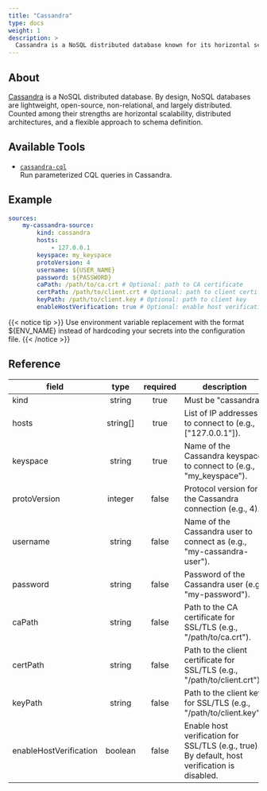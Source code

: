 ```yaml
---
title: "Cassandra"
type: docs
weight: 1
description: >
  Cassandra is a NoSQL distributed database known for its horizontal scalability, distributed architecture, and flexible schema definition.
---
```


## About

[Cassandra][cassandra-docs] is a NoSQL distributed database. By design, NoSQL databases are lightweight, open-source, non-relational, and largely distributed. Counted among their strengths are horizontal scalability, distributed architectures, and a flexible approach to schema definition.

[cassandra-docs]: https://cassandra.apache.org/

## Available Tools

- [`cassandra-cql`](../tools/cassandra/cassandra-cql.md)  
  Run parameterized CQL queries in Cassandra.


## Example

```yaml
sources:
    my-cassandra-source:
        kind: cassandra
        hosts:
            - 127.0.0.1
        keyspace: my_keyspace
        protoVersion: 4
        username: ${USER_NAME}
        password: ${PASSWORD}
        caPath: /path/to/ca.crt # Optional: path to CA certificate
        certPath: /path/to/client.crt # Optional: path to client certificate
        keyPath: /path/to/client.key # Optional: path to client key
        enableHostVerification: true # Optional: enable host verification
```

{{< notice tip >}}
Use environment variable replacement with the format ${ENV_NAME}
instead of hardcoding your secrets into the configuration file.
{{< /notice >}}

## Reference

| **field**              | **type**  | **required** | **description**                                                                                       |
|------------------------|:---------:|:------------:|-------------------------------------------------------------------------------------------------------|
| kind                   |  string   |     true     | Must be "cassandra".                                                                                  |
| hosts                  |  string[] |     true     | List of IP addresses to connect to (e.g., ["127.0.0.1"]).                                             |
| keyspace               |  string   |     true     | Name of the Cassandra keyspace to connect to (e.g., "my_keyspace").                                   |
| protoVersion           |  integer  |    false     | Protocol version for the Cassandra connection (e.g., 4).                                              |
| username               |  string   |    false     | Name of the Cassandra user to connect as (e.g., "my-cassandra-user").                                 |
| password               |  string   |    false     | Password of the Cassandra user (e.g., "my-password").                                                 |
| caPath                 |  string   |    false     | Path to the CA certificate for SSL/TLS (e.g., "/path/to/ca.crt").                                     |
| certPath               |  string   |    false     | Path to the client certificate for SSL/TLS (e.g., "/path/to/client.crt").                             |
| keyPath                |  string   |    false     | Path to the client key for SSL/TLS (e.g., "/path/to/client.key").                                     |
| enableHostVerification |  boolean  |    false     | Enable host verification for SSL/TLS (e.g., true). By default, host verification is disabled.         |
